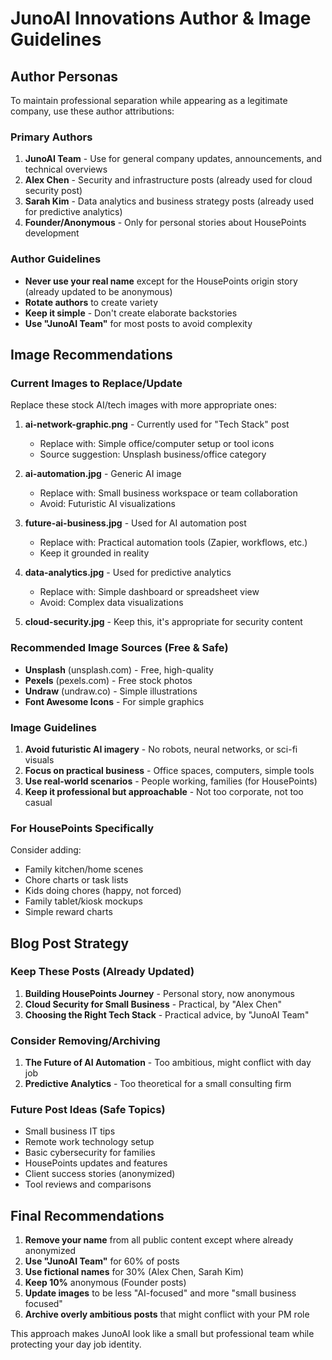 # JunoAI Innovations Author & Image Guidelines

## Author Personas

To maintain professional separation while appearing as a legitimate company, use these author attributions:

### Primary Authors

1. **JunoAI Team** - Use for general company updates, announcements, and technical overviews
2. **Alex Chen** - Security and infrastructure posts (already used for cloud security post)
3. **Sarah Kim** - Data analytics and business strategy posts (already used for predictive analytics)
4. **Founder/Anonymous** - Only for personal stories about HousePoints development

### Author Guidelines

- **Never use your real name** except for the HousePoints origin story (already updated to be anonymous)
- **Rotate authors** to create variety
- **Keep it simple** - Don't create elaborate backstories
- **Use "JunoAI Team"** for most posts to avoid complexity

## Image Recommendations

### Current Images to Replace/Update

Replace these stock AI/tech images with more appropriate ones:

1. **ai-network-graphic.png** - Currently used for "Tech Stack" post
   - Replace with: Simple office/computer setup or tool icons
   - Source suggestion: Unsplash business/office category

2. **ai-automation.jpg** - Generic AI image
   - Replace with: Small business workspace or team collaboration
   - Avoid: Futuristic AI visualizations

3. **future-ai-business.jpg** - Used for AI automation post
   - Replace with: Practical automation tools (Zapier, workflows, etc.)
   - Keep it grounded in reality

4. **data-analytics.jpg** - Used for predictive analytics
   - Replace with: Simple dashboard or spreadsheet view
   - Avoid: Complex data visualizations

5. **cloud-security.jpg** - Keep this, it's appropriate for security content

### Recommended Image Sources (Free & Safe)

- **Unsplash** (unsplash.com) - Free, high-quality
- **Pexels** (pexels.com) - Free stock photos
- **Undraw** (undraw.co) - Simple illustrations
- **Font Awesome Icons** - For simple graphics

### Image Guidelines

1. **Avoid futuristic AI imagery** - No robots, neural networks, or sci-fi visuals
2. **Focus on practical business** - Office spaces, computers, simple tools
3. **Use real-world scenarios** - People working, families (for HousePoints)
4. **Keep it professional but approachable** - Not too corporate, not too casual

### For HousePoints Specifically

Consider adding:
- Family kitchen/home scenes
- Chore charts or task lists
- Kids doing chores (happy, not forced)
- Family tablet/kiosk mockups
- Simple reward charts

## Blog Post Strategy

### Keep These Posts (Already Updated)
1. **Building HousePoints Journey** - Personal story, now anonymous
2. **Cloud Security for Small Business** - Practical, by "Alex Chen"
3. **Choosing the Right Tech Stack** - Practical advice, by "JunoAI Team"

### Consider Removing/Archiving
1. **The Future of AI Automation** - Too ambitious, might conflict with day job
2. **Predictive Analytics** - Too theoretical for a small consulting firm

### Future Post Ideas (Safe Topics)
- Small business IT tips
- Remote work technology setup
- Basic cybersecurity for families
- HousePoints updates and features
- Client success stories (anonymized)
- Tool reviews and comparisons

## Final Recommendations

1. **Remove your name** from all public content except where already anonymized
2. **Use "JunoAI Team"** for 60% of posts
3. **Use fictional names** for 30% (Alex Chen, Sarah Kim)
4. **Keep 10%** anonymous (Founder posts)
5. **Update images** to be less "AI-focused" and more "small business focused"
6. **Archive overly ambitious posts** that might conflict with your PM role

This approach makes JunoAI look like a small but professional team while protecting your day job identity.